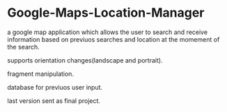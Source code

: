 # Google-Maps-Location-Manager

a google map application which allows the user to search and receive information based on previuos searches and location at the momement
of the search.

supports orientation changes(landscape and portrait). 

fragment manipulation.

database for previuos user input.

last version sent as final project.
